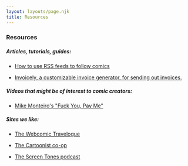 ```yaml
---
layout: layouts/page.njk
title: Resources
---
```


### Resources

##### Articles, tutorials, guides:

* <a href="https://www.twwronline.com/2023/11/02/how-to-set-up-and-manage-an-rss-reader-to-keep-track-of-webcomics/" target="_blank">How to use RSS feeds to follow comics</a>

* <a href="http://invoiceto.me" target="_blank">Invoicely, a customizable invoice generator, for sending out invoices.</a>

##### Videos that might be of interest to comic creators:

* <a href="https://vimeo.com/22053820" target="_blank">Mike Monteiro's "Fuck You, Pay Me"</a>

##### Sites we like:

* <a href="https://webcomictravelogue.com/" target="_blank">The Webcomic Travelogue</a>

* <a href="https://cartoonist.coop/" target="_blank">The Cartoonist co-op</a>

* <a href="https://www.screentonescast.com/" target="_blank">The Screen Tones podcast</a>


